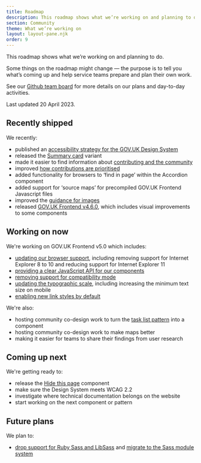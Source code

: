 ```yaml
---
title: Roadmap
description: This roadmap shows what we’re working on and planning to do.
section: Community
theme: What we’re working on
layout: layout-pane.njk
order: 9
---
```


This roadmap shows what we’re working on and planning to do.

Some things on the roadmap might change — the purpose is to tell you what’s coming up and help service teams prepare and plan their own work.

See our [Github team board](https://github.com/orgs/alphagov/projects/53) for more details on our plans and day-to-day activities.

Last updated 20 April 2023.

## Recently shipped

We recently:

- published an [accessibility strategy for the GOV.UK Design System](/community/accessibility-strategy/)
- released the [Summary card](https://github.com/alphagov/govuk-design-system-backlog/issues/210) variant
- made it easier to find information about [contributing and the community](/community/)
- improved [how contributions are prioritised](https://design-system.service.gov.uk/community/upcoming-components-patterns/)
- added functionality for browsers to ‘find in page’ within the Accordion component
- added support for ‘source maps’ for precompiled GOV.UK Frontend Javascript files
- improved the [guidance for images](/styles/images/)
- released [GOV.UK Frontend v4.6.0](https://github.com/alphagov/govuk-frontend/releases/tag/v4.6.0), which includes visual improvements to some components

## Working on now

We're working on GOV.UK Frontend v5.0 which includes:

- [updating our browser support](https://github.com/alphagov/govuk-frontend/issues/2621), including removing support for Internet Explorer 8 to 10 and reducing support for Internet Explorer 11
- [providing a clear JavaScript API for our components](https://github.com/alphagov/govuk-frontend/issues/1389)
- [removing support for compatibility mode](https://github.com/alphagov/govuk-frontend/issues/2769)
- [updating the typographic scale](https://github.com/alphagov/govuk-design-system/issues/2289), including increasing the minimum text size on mobile
- [enabling new link styles by default](https://github.com/alphagov/govuk-frontend/issues/2350)

We're also:

- hosting community co-design work to turn the [task list pattern](/patterns/task-list-pages/) into a component
- hosting community co-design work to make maps better
- making it easier for teams to share their findings from user research

## Coming up next

We're getting ready to:

- release the [Hide this page](https://github.com/alphagov/govuk-design-system-backlog/issues/213) component
- make sure the Design System meets WCAG 2.2
- investigate where technical documentation belongs on the website
- start working on the next component or pattern

## Future plans

We plan to:

- [drop support for Ruby Sass and LibSass](https://github.com/alphagov/govuk-frontend/issues/2637) and [migrate to the Sass module system](https://github.com/alphagov/govuk-frontend/issues/1791)

